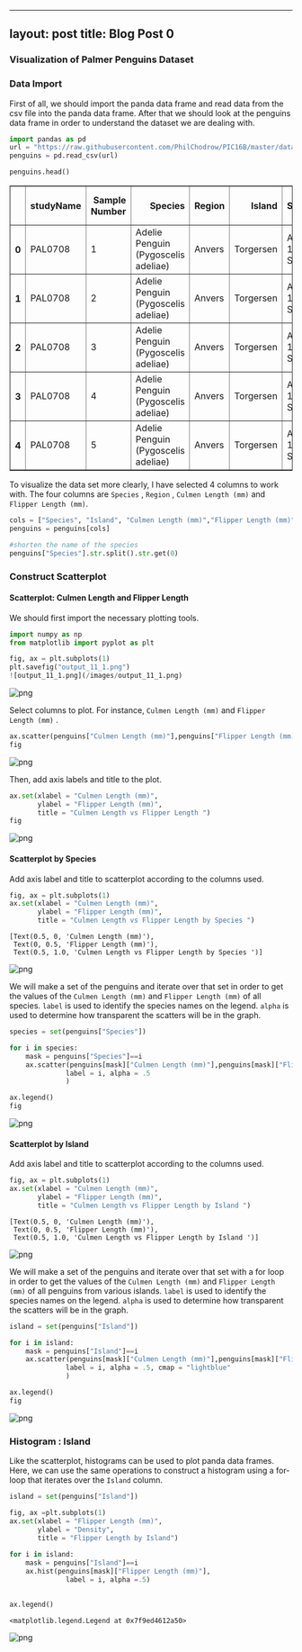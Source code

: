 
---
layout: post
title: Blog Post 0
---


### Visualization of Palmer Penguins Dataset

### Data Import

First of all, we should import the panda data frame and read data from the csv file into the panda data frame.
After that we should look at the penguins data frame in order to understand the dataset we are dealing with.


```python
import pandas as pd
url = "https://raw.githubusercontent.com/PhilChodrow/PIC16B/master/datasets/palmer_penguins.csv"
penguins = pd.read_csv(url)
```


```python
penguins.head()
```




<div>
<style scoped>
    .dataframe tbody tr th:only-of-type {
        vertical-align: middle;
    }

    .dataframe tbody tr th {
        vertical-align: top;
    }

    .dataframe thead th {
        text-align: right;
    }
</style>
<table border="1" class="dataframe">
  <thead>
    <tr style="text-align: right;">
      <th></th>
      <th>studyName</th>
      <th>Sample Number</th>
      <th>Species</th>
      <th>Region</th>
      <th>Island</th>
      <th>Stage</th>
      <th>Individual ID</th>
      <th>Clutch Completion</th>
      <th>Date Egg</th>
      <th>Culmen Length (mm)</th>
      <th>Culmen Depth (mm)</th>
      <th>Flipper Length (mm)</th>
      <th>Body Mass (g)</th>
      <th>Sex</th>
      <th>Delta 15 N (o/oo)</th>
      <th>Delta 13 C (o/oo)</th>
      <th>Comments</th>
    </tr>
  </thead>
  <tbody>
    <tr>
      <th>0</th>
      <td>PAL0708</td>
      <td>1</td>
      <td>Adelie Penguin (Pygoscelis adeliae)</td>
      <td>Anvers</td>
      <td>Torgersen</td>
      <td>Adult, 1 Egg Stage</td>
      <td>N1A1</td>
      <td>Yes</td>
      <td>11/11/07</td>
      <td>39.1</td>
      <td>18.7</td>
      <td>181.0</td>
      <td>3750.0</td>
      <td>MALE</td>
      <td>NaN</td>
      <td>NaN</td>
      <td>Not enough blood for isotopes.</td>
    </tr>
    <tr>
      <th>1</th>
      <td>PAL0708</td>
      <td>2</td>
      <td>Adelie Penguin (Pygoscelis adeliae)</td>
      <td>Anvers</td>
      <td>Torgersen</td>
      <td>Adult, 1 Egg Stage</td>
      <td>N1A2</td>
      <td>Yes</td>
      <td>11/11/07</td>
      <td>39.5</td>
      <td>17.4</td>
      <td>186.0</td>
      <td>3800.0</td>
      <td>FEMALE</td>
      <td>8.94956</td>
      <td>-24.69454</td>
      <td>NaN</td>
    </tr>
    <tr>
      <th>2</th>
      <td>PAL0708</td>
      <td>3</td>
      <td>Adelie Penguin (Pygoscelis adeliae)</td>
      <td>Anvers</td>
      <td>Torgersen</td>
      <td>Adult, 1 Egg Stage</td>
      <td>N2A1</td>
      <td>Yes</td>
      <td>11/16/07</td>
      <td>40.3</td>
      <td>18.0</td>
      <td>195.0</td>
      <td>3250.0</td>
      <td>FEMALE</td>
      <td>8.36821</td>
      <td>-25.33302</td>
      <td>NaN</td>
    </tr>
    <tr>
      <th>3</th>
      <td>PAL0708</td>
      <td>4</td>
      <td>Adelie Penguin (Pygoscelis adeliae)</td>
      <td>Anvers</td>
      <td>Torgersen</td>
      <td>Adult, 1 Egg Stage</td>
      <td>N2A2</td>
      <td>Yes</td>
      <td>11/16/07</td>
      <td>NaN</td>
      <td>NaN</td>
      <td>NaN</td>
      <td>NaN</td>
      <td>NaN</td>
      <td>NaN</td>
      <td>NaN</td>
      <td>Adult not sampled.</td>
    </tr>
    <tr>
      <th>4</th>
      <td>PAL0708</td>
      <td>5</td>
      <td>Adelie Penguin (Pygoscelis adeliae)</td>
      <td>Anvers</td>
      <td>Torgersen</td>
      <td>Adult, 1 Egg Stage</td>
      <td>N3A1</td>
      <td>Yes</td>
      <td>11/16/07</td>
      <td>36.7</td>
      <td>19.3</td>
      <td>193.0</td>
      <td>3450.0</td>
      <td>FEMALE</td>
      <td>8.76651</td>
      <td>-25.32426</td>
      <td>NaN</td>
    </tr>
  </tbody>
</table>
</div>



To visualize the data set more clearly, I have selected 4 columns to work with. The four columns are `Species` , `Region` , `Culmen Length (mm)` and `Flipper Length (mm)`. 


```python
cols = ["Species", "Island", "Culmen Length (mm)","Flipper Length (mm)"]
penguins = penguins[cols]
```


```python
#shorten the name of the species
penguins["Species"].str.split().str.get(0)
```




### Construct Scatterplot

#### Scatterplot: Culmen Length and Flipper Length

We should first import the necessary plotting tools. 


```python
import numpy as np
from matplotlib import pyplot as plt
```


```python
fig, ax = plt.subplots(1)
plt.savefig("output_11_1.png")
![output_11_1.png](/images/output_11_1.png)
```

    
![png](output_11_1.png)
    


Select columns to plot. For instance, `Culmen Length (mm)` and `Flipper Length (mm)` .


```python
ax.scatter(penguins["Culmen Length (mm)"],penguins["Flipper Length (mm)"])
fig
```




    
![png](output_13_0.png)
    



Then, add axis labels and title to the plot. 


```python
ax.set(xlabel = "Culmen Length (mm)",
       ylabel = "Flipper Length (mm)",
       title = "Culmen Length vs Flipper Length ")
fig
```




    
![png](output_15_0.png)
    



#### Scatterplot by Species

Add axis label and title to scatterplot according to the columns used.


```python
fig, ax = plt.subplots(1)
ax.set(xlabel = "Culmen Length (mm)",
       ylabel = "Flipper Length (mm)",
       title = "Culmen Length vs Flipper Length by Species ")
```




    [Text(0.5, 0, 'Culmen Length (mm)'),
     Text(0, 0.5, 'Flipper Length (mm)'),
     Text(0.5, 1.0, 'Culmen Length vs Flipper Length by Species ')]




    
![png](output_18_1.png)
    


We will make a set of the penguins and iterate over that set in order to get the values of the `Culmen Length (mm)` and `Flipper Length (mm)` of all species. `label` is used to identify the species names on the legend. `alpha` is used to determine how transparent the scatters will be in the graph. 


```python
species = set(penguins["Species"])

for i in species:
    mask = penguins["Species"]==i
    ax.scatter(penguins[mask]["Culmen Length (mm)"],penguins[mask]["Flipper Length (mm)"],
              label = i, alpha = .5
              )
```


```python
ax.legend()
fig
```




    
![png](output_21_0.png)
    



#### Scatterplot by Island

Add axis label and title to scatterplot according to the columns used.


```python
fig, ax = plt.subplots(1)
ax.set(xlabel = "Culmen Length (mm)",
       ylabel = "Flipper Length (mm)",
       title = "Culmen Length vs Flipper Length by Island ")
```




    [Text(0.5, 0, 'Culmen Length (mm)'),
     Text(0, 0.5, 'Flipper Length (mm)'),
     Text(0.5, 1.0, 'Culmen Length vs Flipper Length by Island ')]




    
![png](output_24_1.png)
    


We will make a set of the penguins and iterate over that set with a for loop in order to get the values of the `Culmen Length (mm)` and `Flipper Length (mm)` of all penguins from various islands. `label` is used to identify the species names on the legend. `alpha` is used to determine how transparent the scatters will be in the graph.


```python
island = set(penguins["Island"])

for i in island:
    mask = penguins["Island"]==i
    ax.scatter(penguins[mask]["Culmen Length (mm)"],penguins[mask]["Flipper Length (mm)"],
              label = i, alpha = .5, cmap = "lightblue"
              )
```


```python
ax.legend()
fig
```




    
![png](output_27_0.png)
    



### Histogram : Island

Like the scatterplot, histograms can be used to plot panda data frames. Here, we can use the same operations to construct a histogram using a for-loop that iterates over the `Island` column.


```python
island = set(penguins["Island"])

fig, ax =plt.subplots(1)
ax.set(xlabel = "Flipper Length (mm)",
       ylabel = "Density",
       title = "Flipper Length by Island")
       
for i in island:
    mask = penguins["Island"]==i
    ax.hist(penguins[mask]["Flipper Length (mm)"],
              label = i, alpha =.5)
        

ax.legend()
```




    <matplotlib.legend.Legend at 0x7f9ed4612a50>




    
![png](output_30_1.png)
    

